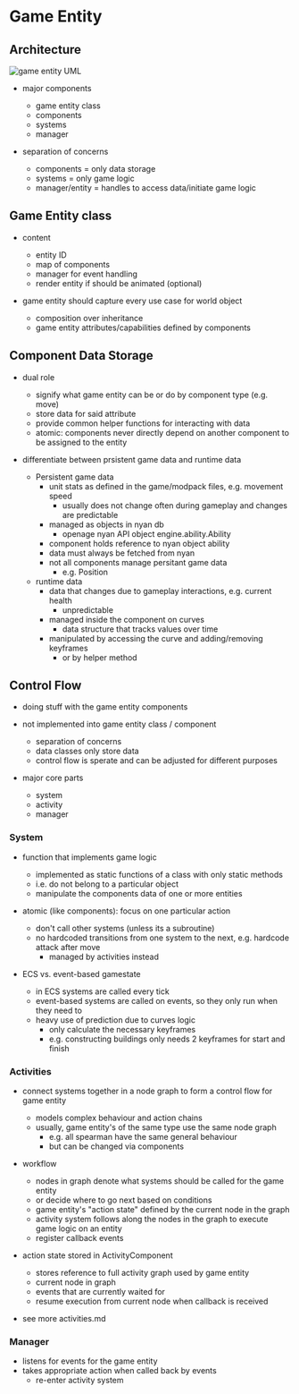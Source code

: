 # Game Entity

## Architecture

![game entity UML]()

- major components
  - game entity class
  - components
  - systems
  - manager

- separation of concerns
  - components = only data storage
  - systems = only game logic
  - manager/entity = handles to access data/initiate game logic

## Game Entity class

- content
  - entity ID
  - map of components
  - manager for event handling
  - render entity if should be animated (optional)

- game entity should capture every use case for world object
  - composition over inheritance
  - game entity attributes/capabilities defined by components

## Component Data Storage

- dual role
  - signify what game entity can be or do by component type (e.g. move)
  - store data for said attribute
  - provide common helper functions for interacting with data
  - atomic: components never directly depend on another component to be assigned to the entity

- differentiate between prsistent game data and runtime data
  - Persistent game data
    - unit stats as defined in the game/modpack files, e.g. movement speed
      - usually does not change often during gameplay and changes are predictable
    - managed as objects in nyan db
      - openage nyan API object engine.ability.Ability
    - component holds reference to nyan object ability
    - data must always be fetched from nyan
    - not all components manage persitant game data
      - e.g. Position
  - runtime data
    - data that changes due to gameplay interactions, e.g. current health
      - unpredictable
    - managed inside the component on curves
      - data structure that tracks values over time
    - manipulated by accessing the curve and adding/removing keyframes
      - or by helper method


## Control Flow

- doing stuff with the game entity components
- not implemented into game entity class / component
  - separation of concerns
  - data classes only store data
  - control flow is sperate and can be adjusted for different purposes

- major core parts
  - system
  - activity
  - manager

### System

- function that implements game logic
  - implemented as static functions of a class with only static methods
  - i.e. do not belong to a particular object
  - manipulate the components data of one or more entities

- atomic (like components): focus on one particular action
  - don't call other systems (unless its a subroutine)
  - no hardcoded transitions from one system to the next, e.g. hardcode attack after move
    - managed by activities instead

- ECS vs. event-based gamestate
  - in ECS systems are called every tick
  - event-based systems are called on events, so they only run when they need to
  - heavy use of prediction due to curves logic
    - only calculate the necessary keyframes
    - e.g. constructing buildings only needs 2 keyframes for start and finish

### Activities

- connect systems together in a node graph to form a control flow for game entity
  - models complex behaviour and action chains
  - usually, game entity's of the same type use the same node graph
    - e.g. all spearman have the same general behaviour
    - but can be changed via components

- workflow
  - nodes in graph denote what systems should be called for the game entity
  - or decide where to go next based on conditions
  - game entity's "action state" defined by the current node in the graph
  - activity system follows along the nodes in the graph to execute game logic on an entity
  - register callback events

- action state stored in ActivityComponent
  - stores reference to full activity graph used by game entity
  - current node in graph
  - events that are currently waited for
  - resume execution from current node when callback is received

- see more activities.md

### Manager

- listens for events for the game entity
- takes appropriate action when called back by events
  - re-enter activity system
